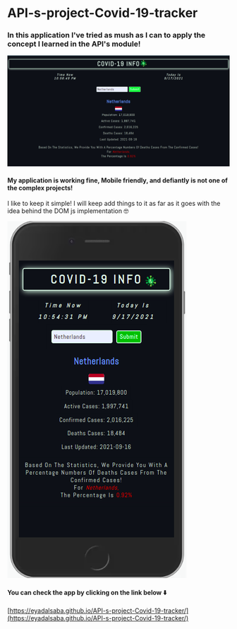 # API-s-project-Covid-19-tracker

### In this application I've tried as mush as I can to apply the concept I learned in the API's module!

![Home page screen][logo]

[logo]: https://github.com/EyadAlsaba/API-s-project-Covid-19-tracker/blob/main/Public/homepage.png "Home page on 🖥️"

#### My application is working fine, Mobile friendly, and defiantly is not one of the complex projects!
I like to keep it simple! I will keep add things to it as far as it goes with the idea behind the DOM js implementation 🤓

![Home page mobile][link]

 [link]: https://github.com/EyadAlsaba/API-s-project-Covid-19-tracker/blob/main/Public/mobile.png "Home page on 📱"

#### You can check the app by clicking on the link below ⬇️
[https://eyadalsaba.github.io/API-s-project-Covid-19-tracker/](https://eyadalsaba.github.io/API-s-project-Covid-19-tracker/)
